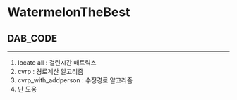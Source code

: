 # WatermelonTheBest
## DAB_CODE
------------------------
1. locate all : 걸린시간 매트릭스
2. cvrp : 경로계산 알고리즘
3. cvrp_with_addperson : 수정경로 알고리즘
4. 난 도웅